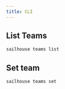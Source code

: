```yaml
---
title: CLI
---
```


## List Teams

```bash
sailhouse teams list
```

## Set team

```bash
sailhouse teams set
```
